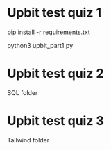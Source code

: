 # Upbit test quiz 1

pip install -r requirements.txt

python3 upbit_part1.py 


# Upbit test quiz 2

SQL folder


# Upbit test quiz 3

Tailwind folder